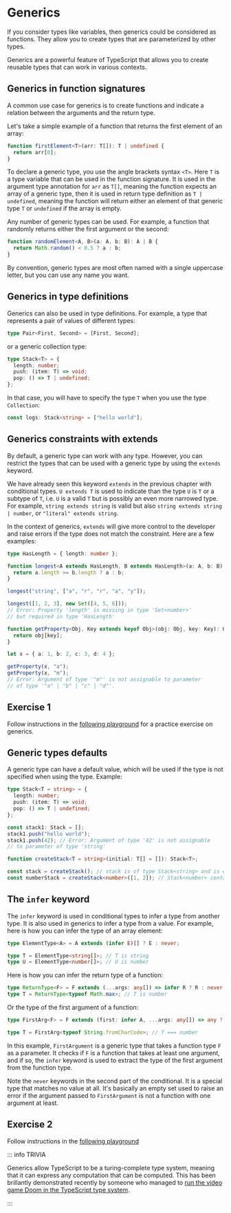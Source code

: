 # Generics

If you consider types like variables, then generics could be considered as functions. They allow you to create types that are parameterized by other types.

Generics are a powerful feature of TypeScript that allows you to create reusable types that can work in various contexts.

## Generics in function signatures

A common use case for generics is to create functions and indicate a relation between the arguments and the return type.

Let's take a simple example of a function that returns the first element of an array:

```typescript
function firstElement<T>(arr: T[]): T | undefined {
  return arr[0];
}
```

To declare a generic type, you use the angle brackets syntax `<T>`. Here `T` is a type variable that can be used in the function signature. It is used in the argument type annotation for `arr` as `T[]`, meaning the function expects an array of a generic type, then it is used in return type definition as `T | undefined`, meaning the function will return either an element of that generic type `T` or `undefined` if the array is empty.

Any number of generic types can be used. For example, a function that randomly returns either the first argument or the second:

```typescript
function randomElement<A, B>(a: A, b: B): A | B {
  return Math.random() < 0.5 ? a : b;
}
```

By convention, generic types are most often named with a single uppercase letter, but you can use any name you want.

## Generics in type definitions

Generics can also be used in type definitions. For example, a type that represents a pair of values of different types:

```typescript
type Pair<First, Second> = [First, Second];
```

or a generic collection type:

```typescript
type Stack<T> = {
  length: number;
  push: (item: T) => void;
  pop: () => T | undefined;
};
```

In that case, you will have to specify the type `T` when you use the type `Collection`:

```typescript
const logs: Stack<string> = ["hello world"];
```

## Generics constraints with extends

By default, a generic type can work with any type. However, you can restrict the types that can be used with a generic type by using the `extends` keyword.

We have already seen this keyword `extends` in the previous chapter with conditional types. `U extends T` is used to indicate than the type `U` is `T` or a subtype of `T`, i.e. `U` is a valid `T` but is possibly an even more narrowed type. For example, `string extends string` is valid but also `string extends string | number`, or `"literal" extends string`.

In the context of generics, `extends` will give more control to the developer and raise errors if the type does not match the constraint. Here are a few examples:

```typescript
type HasLength = { length: number };

function longest<A extends HasLength, B extends HasLength>(a: A, b: B): A | B {
  return a.length >= b.length ? a : b;
}

longest("string", ["a", "r", "r", "a", "y"]);

longest([1, 2, 3], new Set([4, 5, 6]));
// Error: Property 'length' is missing in type 'Set<number>'
// but required in type 'HasLength'
```

```typescript
function getProperty<Obj, Key extends keyof Obj>(obj: Obj, key: Key): Obj[key] {
  return obj[key];
}

let x = { a: 1, b: 2, c: 3, d: 4 };

getProperty(x, "a");
getProperty(x, "m");
// Error: Argument of type '"m"' is not assignable to parameter
// of type '"a" | "b" | "c" | "d"'.
```

## Exercise 1

Follow instructions in the [following playground](https://www.typescriptlang.org/play/?#code/PTAEEFQcwUwOxgJwJYGNQEUCuyBeoBlATwGcAXGAWwChqQJQBHHfZE0SgQwBMZQB7AGahOoEkmQx2Qplillk-OCQB0oAKKdUAC1nzFcUGxGH+AIwBWMVGTphU-SgAd+47gOFltfZvqWgFMgAbGAAaEVAgtjIPUCdEfhcSZAUldk44dy8+GAAPJ2sKdwySAHckFTtQAAUEpJSDdlQM0DM+UWTnEIDEOWBBTiDxcP5ECKjyWPIUOCgSEbHRCZiZOCxKNsQYdx1+NCkqgBVvLcFR9uVyxCaWtrEyGbnwtY2kaTGzfn4Qktp6AEY1AARGCCZAIALeAJEArscCXJAmdzYPxwNRHKG+cgGOJ1VwNNJibSDIKgYkANz42TEnEoVJh7XY1JKV1i1KxqTgfzAACY1ABhRxOEIUSH0gomOD8MicTnsM5jLzGbB4UCoIKcEgkKoAVXE0HgEnQ4JMZSQKOx-gyO28qAA1vCzWNBFg4DZGmJkFA4LKsFsqmR+KB4CQ-VSoSzEcSmVC8gUbNtoRKFWK9JbDE5NW4ROlEFB1vBbNR1VnMCxQABvaigGtpuUALlArrtUtKXNrpquJEbzdbXOrtYcygeWBsowAFBzGgBKSsDjs1pWqKeEgC8dcaAG55wulypI9dQOuANoAXW3HYAvrQOweLZzJ3J0+ED7OqwvB2kYuDeLkj5C2BUFdlBUH88gAeUER9UWnC8PyMYRxzAv8AD51wABjfHd4IA1QDxIY9kNPf8Dzgj9ryvG9B1tB0EUQaDn07JAsJwrYyD9QxgP3Oij1XddSJ3a8d1gMgADFwUGAgHC2ccWPgodJjgMx7w9dc92A1QQlmLwyIXBSYiUwVEC2Gx-3Up85RUMEggoejgKPFDcJUHRrFop0GM5cIuNfacVC0qAdOw2s2I40AAAMABIK0M0YTLIS9QDAKKlJUtJLzC3TryE-TZFVdcEFKMs8HHY8d3feDAhCRsACIAHViW-GM+C4E02gQMEVmEQ4GSklAnBWSkxgAKU4clOF65B+oAfmq0IgpreJEnxBtQGPaqgSIH1KDQJNwSgWbQGqggZQUdAyBhPaDuq0TNVs4NcmsLBOWq085pwg8auO2UdvOpxLsEt7a3Kj9KpgGqAElDFKbQ0F0IgYE4MZuoKCb+rJTVWhgeBQC2H5sycLAzCidUiBmwGP0W+oVuPHl0P+Hlwlp-4AGZGbpgAWV75qYxBGyZnkAbK7nQZq+rYbZKEziCIJ+FKPajHSUAxqidxSk4IgAiDXgSy2CJpnlsaUE4ImYDJ7nKeWxpG1KnCO2qsKRVALawcIB55fXABycBiZgD2wtm7m7YdmADNpF39dmf8vZ9v2A9t2t7eOx4nbDqPvf2WPyYXLn3romrg9DulGwjqA05j-3BY7YHdxSKrDsh0BkZgVGyHCIh+CwNUWizL1DDWaWkSbTJQXBRNAxMDXDeQY3ujMDXeAGLAbNAOWvA7mIsGSSP9dM-vSRc+1VDj+CLeSamRzCUABiGGAc-gj6r8GcRBaFnCRcO+rZQV1MCcQJI+BkNSD25I9jcA9kmPgJom4tzNjhU+BJlDW2qocLW8BpTtDMOIN0ADPAMiuigowmQ0CynaFfV07p-DcH4FIOAHsYghUQIYUQys5BXQAELSm0C9LOt486HQ4V4aqlcgbC1ri7OqDVQBUKkOFNh90KCZDhGFIwXQNawJPniM+VtVrVUgFPGeOCIGgDkU-IM0ZUy-T4OAY+8ddFK0RtPE2bIGQMFMejJqRi2E2NtsghkcJB4mN1tSEgYduHcwfnY-RTjAEuJMUMMxGNqSWIgEIyi1BTywVoMwPA3EnSpTgI+HJGljzoVeodL6p1dqzGqpk7JuBclXHyYU+pxT-hlP5rUlgDTzQWQMM0oCvS0g0zKfbR2zti5u0jp7dOqBfb+06Tku8gyCl1IGaiAizMynX3EAs+pSzUT9OKZzcI1UBFcN2d0xATTVnFIAKwjL0Q4gxziJRxJIAkjxyTrGZOLGkb4MA-L8CgP0kS4kfRBCkucWSsFEpgAAGyJVAHCoAA) for a practice exercise on generics.

## Generic types defaults

A generic type can have a default value, which will be used if the type is not specified when using the type. Example:

```typescript
type Stack<T = string> = {
  length: number;
  push: (item: T) => void;
  pop: () => T | undefined;
};

const stack1: Stack = [];
stack1.push("hello world");
stack1.push(42); // Error: Argument of type '42' is not assignable
// to parameter of type 'string'

function createStack<T = string>(initial: T[] = []): Stack<T>;

const stack = createStack(); // stack is of type Stack<string> and is empty
const numberStack = createStack<number>([1, 2]); // Stack<number> containing [1, 2]
```

## The `infer` keyword

The `infer` keyword is used in conditional types to infer a type from another type. It is also used in generics to infer a type from a value. For example, here is how you can infer the type of an array element:

```typescript
type ElementType<A> = A extends (infer E)[] ? E : never;

type T = ElementType<string[]>; // T is string
type U = ElementType<number[]>; // U is number
```

Here is how you can infer the return type of a function:

```typescript
type ReturnType<F> = F extends (...args: any[]) => infer R ? R : never;
type T = ReturnType<typeof Math.max>; // T is number
```
Or the type of the first argument of a function:

```typescript
type FirstArg<F> = F extends (first: infer A, ...args: any[]) => any ? A : never;

type T = FirstArg<typeof String.fromCharCode>; // T === number
```

In this example, `FirstArgument` is a generic type that takes a function type `F` as a parameter. It checks if `F` is a function that takes at least one argument, and if so, the `infer` keyword is used to extract the type of the first argument from the function type.

Note the `never` keywords in the second part of the conditional. It is a special type that matches no value at all. It's basically an empty set used to raise an error if the argument passed to `FirstArgument` is not a function with one argument at least.

## Exercise 2

Follow instructions in the [following playground](https://www.typescriptlang.org/play/?#code/PQKgUAmg9grg5AJwKYAIC2BDAdhg5gSy1xQxQAd8AvS0gZwBcpkV6ALDekgGy6gHdaKAMYwGUNEgSDGw0YzRVUbJPgTkqNFH1ZIsKJgBNJhYvnpgAguuqkh2FOwBuqWkmcIMXFlDIUigqD0zADowABUdWTEJNTs9IVYoKFcWVmQlHz9cQQw0QOJlFAA2EkcMfC4MACMuVB96fEDaUJBgMDB6AE8yVDDMkxQAXhQ4KowhQLgUAB8RhKQkVynZuB7fSWWRtFE0pLRaTbgoLnxnA5mRwMasA4BuduBgFABhZA5UUi6elAAFDU-2JxkGRkK4sPQcnoMAgPJ1hIF6OUsAMkAAPcb0LhwgDM3l8JloHW6qD+NgeT1eSHeJBQMAaJy6LGJKD6+KIAHkAGakzRsDgoZBCFRnGk8z7M7AGFBgR4CpD0GAIG6pVAwZGBJnfYGg3QNIj6LB1Tkq8jJWj4GoZNnZfTGwoUMlfXr9Dnc-7tJ0oACynTFQxQAG04NtaLtxAcADRzHSLJBwKOrJDrBBwAC6909PtZWUEw2zJi5YoAPD6xQA+W4oWVonpCehIKUyKqoYM7BB7c4reaxw5rHop9oyp4AIQwrilGtIJwYtrxOajyAVSppnsw9ASA08Xnt-2kgOE9mb6AwRi0ZlYKpSjGthM9PzNFtqYsJRO+AEksABlRhCADW-vvWhzUtZ8iwDAAiMYJiwcCo3A7tXFglBwOOU5FiQlD1RucDUzLdpoJnB0aAARgALhQD9vygP9-Qgq4mgwhCkAw1CzhwsACM4IiMAAJnIyif3-YYIKYliTjYuCoMCdjOOsGhsX4r9BNoyDxmkuDRLgkMw32HCqyeIsAFpDJQUNYC4KUsCgTgjzKE4DEHWUvQwX8Pj0Cwygqaon13TUlH3RdFT0QpAOAnybEEPhz1KcpKktOcCXIMdxxIQQyGhXJ5UkQlZQiEl-lMxhmHYSEUEITlCDMFwYF8LFZyYkgsAncTFijWgoEvD5mE8PgME6HJPLi2pGqlMyYAslAj0KIxOQwcbODsmAkFfVAPNi7ykGffCmi4-4ABZyLWryQN84T4JjRCNIu5iroWRDUw4na5IwABWQ7Bo258VPo7DbtjDCpJg1N9JQIyTLGiarJs1A7PwBzZO4op3vWk6IrA8DtPbcMAbUoGyxUwGMMxjtGOumSnu4gB2ZHjvCmhaHRvtJFgzDrloHD8eE5DNNZhiI3ApmEHJm5dpsAAOGmhs23d0Z54nsf5wn+Z+9ncNo5D5d0-mecFvTZTB0zEnGyzrMmmHPDh9ogA)

::: info TRIVIA

Generics allow TypeScript to be a turing-complete type system, meaning that it can express any computation that can be computed. This has been brillantly demonstrated recently by someone who managed to [run the video game Doom in the TypeScript type system](https://www.youtube.com/watch?v=0mCsluv5FXA).

:::
